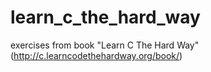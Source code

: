 # learn_c_the_hard_way
exercises from book "Learn C The Hard Way" (http://c.learncodethehardway.org/book/)
